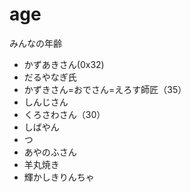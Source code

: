# age
みんなの年齢

- かずあきさん(0x32)
- だるやなぎ氏
- かずきさん=おでさん=えろす師匠（35）
- しんじさん
- くろさわさん（30）
- しばやん
- つ
- あやのふさん
- 羊丸焼き
- 輝かしきりんちゃ
